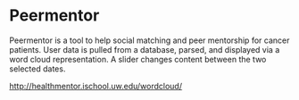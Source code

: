 # Peermentor
Peermentor is a tool to help social matching and peer mentorship for cancer patients. User data is pulled from a database, parsed, and displayed via a word cloud representation. A slider changes content between the two selected dates.

http://healthmentor.ischool.uw.edu/wordcloud/

